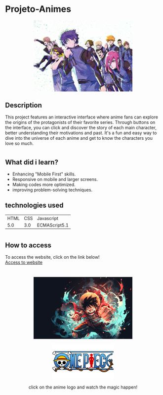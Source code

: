 # Projeto-Animes

<p align="center">
 <img width="320" src="./src/imagens/blue-lock/wallpaper.jpg">
</p>

## Description

 This project features an interactive interface where anime fans can explore the origins of the protagonists of their favorite series. Through buttons on the interface, you can click and discover the story of each main character, better understanding their motivations and past. It's a fun and easy way to dive into the universe of each anime and get to know the characters you love so much. 

#

## What did i learn? 

 - Enhancing "Mobile First" skills.
 - Responsive on mobile and larger screens.
 - Making codes more optimized.
 - improving problem-solving techniques.

## technologies used

<table>
  <tr>
    <td>HTML</td>
    <td>CSS</td>
    <td>Javascript</td>
  </tr>
  <tr>
    <td>5.0</td>
    <td>3.0</td>
    <td>ECMAScript5.1</td>
  </tr>
</table>

#

## How to access

To access the website, click on the link below! <br>
<a href="https://filipi-pinheiro.github.io/Projeto-Animes/" target="_blank">Access to website</a>

#

<p align="center">
 <img width="320" src="./src/imagens/one-piece/luffy.png">
</p>

<p align="center">
 <a href="https://filipi-pinheiro.github.io/Projeto-Animes/src/pages/one-piece.html">
  <img width="200" src="./src/imagens/one-piece/logo.png">
 </a>
</p>

<p align="center">
  click on the anime logo and watch the magic happen!
</p>



